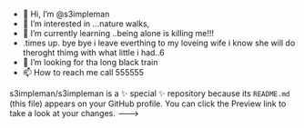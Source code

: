 - 👋 Hi, I’m @s3impleman
- 👀 I’m interested in ...nature walks,
- 🌱 I’m currently learning ..being alone is killing me!!! 
- .times up. bye bye i leave everthing to my loveing wife i know she will do theroght thimg with what little i had..6
- 💞️ I’m looking for tha long black train 
- 📫 How to reach me call 555555

s3impleman/s3impleman is a ✨ special ✨ repository because its `README.md` (this file) appears on your GitHub profile.
You can click the Preview link to take a look at your changes.
--->
